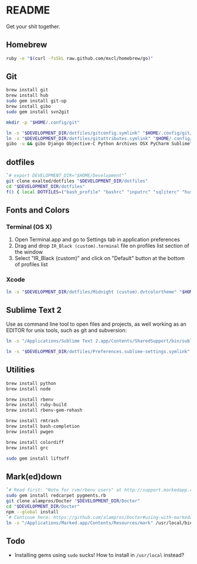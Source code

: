 README
======

Get your shit together.

Homebrew
--------

```bash
ruby -e "$(curl -fsSkL raw.github.com/mxcl/homebrew/go)"
```

Git
---

```bash
brew install git
brew install hub
sudo gem install git-up
brew install gibo
sudo gem install svn2git

mkdir -p "$HOME/.config/git"

ln -s "$DEVELOPMENT_DIR/dotfiles/gitconfig.symlink" "$HOME/.config/git/config"
ln -s "$DEVELOPMENT_DIR/dotfiles/gitattributes.symlink" "$HOME/.config/git/attributes"
gibo -u && gibo Django Objective-C Python Archives OSX PyCharm SublimeText SVN > "$HOME/.config/git/ignore"
```

dotfiles
--------

```bash
`# export DEVELOPMENT_DIR="$HOME/Development"`
git clone exalted/dotfiles "$DEVELOPMENT_DIR/dotfiles"
cd "$DEVELOPMENT_DIR/dotfiles"
f() { local DOTFILES=("bash_profile" "bashrc" "inputrc" "sqliterc" "hushlogin"); for i in ${DOTFILES[@]}; do ln -s "$DEVELOPMENT_DIR/dotfiles/$i.symlink" "$HOME/.$i"; done }; f; unset -f f;
```

Fonts and Colors
----------------

### Terminal (OS X)

1. Open Terminal.app and go to Settings tab in application preferences
2. Drag and drop `IR_Black (custom).terminal` file on profiles list section of the window
3. Select "IR_Black (custom)" and click on "Default" button at the bottom of profiles list

### Xcode

```bash
ln -s "$DEVELOPMENT_DIR/dotfiles/Midnight (custom).dvtcolortheme" "$HOME/Library/Developer/Xcode/UserData/FontAndColorThemes/Midnight (custom).dvtcolortheme"
```

Sublime Text 2
--------------

Use as command line tool to open files and projects, as well working as an EDITOR for unix tools, such as git and subversion:

```bash
ln -s "/Applications/Sublime Text 2.app/Contents/SharedSupport/bin/subl" /usr/local/bin/edit

ln -s "$DEVELOPMENT_DIR/dotfiles/Preferences.sublime-settings.symlink" "$HOME/Library/Application Support/Sublime Text 2/Packages/User/Preferences.sublime-settings"
```

Utilities
---------

```bash
brew install python
brew install node

brew install rbenv
brew install ruby-build
brew install rbenv-gem-rehash

brew install rmtrash
brew install bash-completion
brew install pwgen

brew install colordiff
brew install grc

sudo gem install liftoff
```

Mark(ed)down
------------

```bash
`# Read first: "Note for rvm/rbenv users" at http://support.markedapp.com/kb/how-to-tips-and-tricks/using-marked-with-github-flavored-markdown-and-syntax-highlighting`
sudo gem install redcarpet pygments.rb
git clone alampros/Docter "$DEVELOPMENT_DIR/Docter"
cd "$DEVELOPMENT_DIR/Docter"
npm --global install
`# Continue here: https://github.com/alampros/Docter#using-with-markedapp`
ln -s "/Applications/Marked.app/Contents/Resources/mark" /usr/local/bin/mark
```

Todo
----

 * Installing gems using `sudo` sucks! How to install in `/usr/local` instead?
